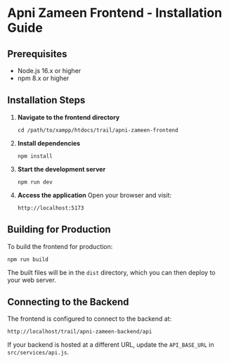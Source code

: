 # Apni Zameen Frontend - Installation Guide

## Prerequisites
- Node.js 16.x or higher
- npm 8.x or higher

## Installation Steps

1. **Navigate to the frontend directory**
   ```
   cd /path/to/xampp/htdocs/trail/apni-zameen-frontend
   ```

2. **Install dependencies**
   ```
   npm install
   ```

3. **Start the development server**
   ```
   npm run dev
   ```

4. **Access the application**
   Open your browser and visit:
   ```
   http://localhost:5173
   ```

## Building for Production

To build the frontend for production:

```
npm run build
```

The built files will be in the `dist` directory, which you can then deploy to your web server.

## Connecting to the Backend

The frontend is configured to connect to the backend at:
```
http://localhost/trail/apni-zameen-backend/api
```

If your backend is hosted at a different URL, update the `API_BASE_URL` in `src/services/api.js`. 